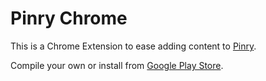 Pinry Chrome
============

This is a Chrome Extension to ease adding content to [Pinry](https://github.com/pinry/pinry/).

Compile your own or install from [Google Play Store](https://chrome.google.com/webstore/detail/pinry-chrome/jmhdcnmfkglikfjafdmdikoonedgijpa).
